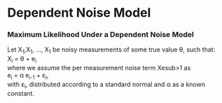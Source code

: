 # Dependent Noise Model

### Maximum Likelihood  Under a Dependent Noise Model 

Let X<sub>1</sub>,X<sub>1</sub>, ..., X<sub>1</sub> be noisy measurements of some true value &theta;, such that: \
X<sub>i</sub> = &theta; + e<sub>i</sub> \
where we assume the per measurement noise term Xesub>1</sub> as \
e<sub>i</sub> = &alpha; e<sub>i-1</sub> + &epsilon;<sub>i</sub>, \
with &epsilon;<sub>i</sub>, distributed according to a standard normal and &alpha; as a known constant.